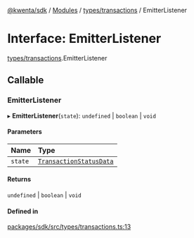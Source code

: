 [@kwenta/sdk](../README.md) / [Modules](../modules.md) / [types/transactions](../modules/types_transactions.md) / EmitterListener

# Interface: EmitterListener

[types/transactions](../modules/types_transactions.md).EmitterListener

## Callable

### EmitterListener

▸ **EmitterListener**(`state`): `undefined` \| `boolean` \| `void`

#### Parameters

| Name | Type |
| :------ | :------ |
| `state` | [`TransactionStatusData`](types_transactions.TransactionStatusData.md) |

#### Returns

`undefined` \| `boolean` \| `void`

#### Defined in

[packages/sdk/src/types/transactions.ts:13](https://github.com/Kwenta/kwenta/blob/60f0875a3/packages/sdk/src/types/transactions.ts#L13)
